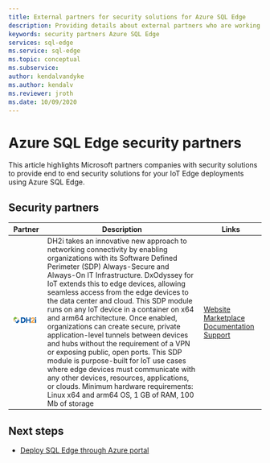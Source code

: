 ```yaml
---
title: External partners for security solutions for Azure SQL Edge
description: Providing details about external partners who are working with Azure SQL Edge 
keywords: security partners Azure SQL Edge
services: sql-edge
ms.service: sql-edge
ms.topic: conceptual
ms.subservice:
author: kendalvandyke
ms.author: kendalv 
ms.reviewer: jroth
ms.date: 10/09/2020
---
```

# Azure SQL Edge security partners

This article highlights Microsoft partners companies with security solutions to provide end to end security solutions for your IoT Edge deployments using Azure SQL Edge.

## Security partners
 
| Partner| Description | Links |
|-----|-----|-----|
|![DH2i](media/resources/dh2i-logo.png)|DH2i takes an innovative new approach to networking connectivity by enabling organizations with its Software Defined Perimeter (SDP) Always-Secure and Always-On IT Infrastructure. DxOdyssey for IoT extends this to edge devices, allowing seamless access from the edge devices to the data center and cloud. This SDP module runs on any IoT device in a container on x64 and arm64 architecture. Once enabled, organizations can create secure, private application-level tunnels between devices and hubs without the requirement of a VPN or exposing public, open ports. This SDP module is purpose-built for IoT use cases where edge devices must communicate with any other devices, resources, applications, or clouds. Minimum hardware requirements: Linux x64 and arm64 OS, 1 GB of RAM, 100 Mb of storage| [Website](https://dh2i.com/) [Marketplace](https://portal.azure.com/#blade/Microsoft_Azure_Marketplace/MarketplaceOffersBlade/selectedMenuItemId/home) [Documentation](https://dh2i.com/dxodyssey-for-iot/) [Support](https://dh2i.com/support/)

## Next steps

- [Deploy SQL Edge through Azure portal](deploy-portal.md)

